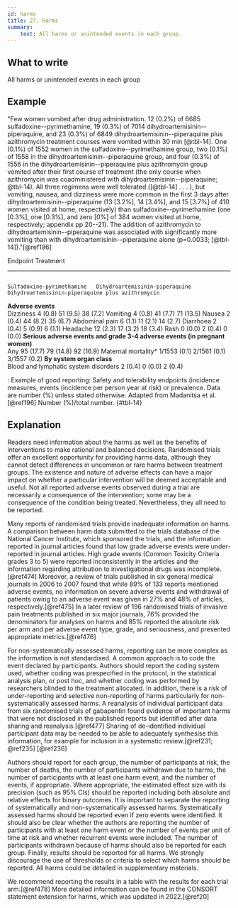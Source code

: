 ```yaml
---
id: harms
title: 27. Harms
summary:
    text: All harms or unintended events in each group.
---
```


## What to write

All harms or unintended events in each group

## Example

"Few women vomited after drug administration. 12 (0.2%) of 6685
sulfadoxine--pyrimethamine, 19 (0.3%) of 7014
dihydroartemisinin--piperaquine, and 23 (0.3%) of 6849
dihydroartemisinin--piperaquine plus azithromycin treatment courses were
vomited within 30 min \[@tbl-14\]. One
(0.1%) of 1552 women in the sulfadoxine--pyrimethamine group, two (0.1%)
of 1558 in the dihydroartemisinin--piperaquine group, and four (0.3%) of
1556 in the dihydroartemisinin--piperaquine plus azithromycin group
vomited after their first course of treatment (the only course when
azithromycin was coadministered with dihydroartemisinin--piperaquine;
@tbl-14). All three regimens were well
tolerated (\[@tbl-14\] . . . ), but
vomiting, nausea, and dizziness were more common in the first 3 days
after dihydroartemisinin--piperaquine (13 \[3.2%\], 14 \[3.4%\], and 15
\[3.7%\] of 410 women visited at home, respectively) than
sulfadoxine--pyrimethamine (one \[0.3%\], one \[0.3%\], and zero \[0%\]
of 384 women visited at home, respectively; appendix pp 20--21). The
addition of azithromycin to dihydroartemisinin--piperaquine was
associated with significantly more vomiting than with
dihydroartemisinin--piperaquine alone (p=0.0033; \[@tbl-14\])."[@ref196]

  Endpoint                                                                      Treatment                                                    
  ----------------------------------------------------------------------------- --------------------------- -------------------------------- --------------------------------------------------
                                                                                Sulfadoxine-pyrimethamine   Dihydroartemisinin-piperaquine   Dihydroartemisinin-piperaquine plus azithromycin
  **Adverse events**                                                                                                                         
  Dizziness                                                                     4 (0.8)                     51 (9.5)                         38 (7.2)
  Vomiting                                                                      4 (0.8)                     41 (7.7)                         71 (13.5)
  Nausea                                                                        2 (0.4)                     44 (8.2)                         35 (6.7)
  Abdominal pain                                                                6 (1.1)                     11 (2.1)                         14 (2.7)
  Diarrhoea                                                                     2 (0.4)                     5 (0.9)                          6 (1.1)
  Headache                                                                      12 (2.3)                    17 (3.2)                         18 (3.4)
  Rash                                                                          0 (0.0)                     2 (0.4)                          0 (0.0)
  **Serious adverse events and grade 3-4 adverse events (in pregnant women)**                                                                
  Any                                                                           95 (17.7)                   79 (14.8)                        92 (16.9)
  Maternal mortality\*                                                          1/1553 (0.1)                2/1561 (0.1)                     3/1557 (0.2)
  **By system organ class**                                                                                                                  
  Blood and lymphatic system disorders                                          2 (0.4)                     0 (0.0)                          2 (0.4)

: Example of good reporting: Safety and tolerability endpoints (incidence
measures, events (incidence per person year at risk) or prevalence. Data
are number (%) unless stated otherwise. Adapted from Madanitsa et al.[@ref196] Number (%)/total number. {#tbl-14}

## Explanation

Readers need information about the harms as well as the benefits of
interventions to make rational and balanced decisions. Randomised trials
offer an excellent opportunity for providing harms data, although they
cannot detect differences in uncommon or rare harms between treatment
groups. The existence and nature of adverse effects can have a major
impact on whether a particular intervention will be deemed acceptable
and useful. Not all reported adverse events observed during a trial are
necessarily a consequence of the intervention; some may be a consequence
of the condition being treated. Nevertheless, they all need to be
reported.

Many reports of randomised trials provide inadequate information on
harms. A comparison between harm data submitted to the trials database
of the National Cancer Institute, which sponsored the trials, and the
information reported in journal articles found that low grade adverse
events were under-reported in journal articles. High grade events
(Common Toxicity Criteria grades 3 to 5) were reported inconsistently in
the articles and the information regarding attribution to
investigational drugs was incomplete.[@ref474] Moreover, a review of
trials published in six general medical journals in 2006 to 2007 found
that while 89% of 133 reports mentioned adverse events, no information
on severe adverse events and withdrawal of patients owing to an adverse
event was given in 27% and 48% of articles, respectively.[@ref475] In a
later review of 196 randomised trials of invasive pain treatments
published in six major journals, 76% provided the denominators for
analyses on harms and 85% reported the absolute risk per arm and per
adverse event type, grade, and seriousness, and presented appropriate
metrics.[@ref476]

For non-systematically assessed harms, reporting can be more complex as
the information is not standardised. A common approach is to code the
event declared by participants. Authors should report the coding system
used, whether coding was prespecified in the protocol, in the
statistical analysis plan, or post hoc, and whether coding was performed
by researchers blinded to the treatment allocated. In addition, there is
a risk of under-reporting and selective non-reporting of harms
particularly for non-systematically assessed harms. A reanalysis of
individual participant data from six randomised trials of gabapentin
found evidence of important harms that were not disclosed in the
published reports but identified after data sharing and
reanalysis.[@ref477] Sharing of de-identified individual participant
data may be needed to be able to adequately synthesise this information,
for example for inclusion in a systematic review.[@ref231; @ref235]
[@ref236]

Authors should report for each group, the number of participants at
risk, the number of deaths, the number of participants withdrawn due to
harms, the number of participants with at least one harm event, and the
number of events, if appropriate. Where appropriate, the estimated
effect size with its precision (such as 95% CIs) should be reported
including both absolute and relative effects for binary outcomes. It is
important to separate the reporting of systematically and
non-systematically assessed harms. Systematically assessed harms should
be reported even if zero events were identified. It should also be clear
whether the authors are reporting the number of participants with at
least one harm event or the number of events per unit of time at risk
and whether recurrent events were included. The number of participants
withdrawn because of harms should also be reported for each group.
Finally, results should be reported for all harms. We strongly
discourage the use of thresholds or criteria to select which harms
should be reported. All harms could be detailed in supplementary
materials.

We recommend reporting the results in a table with the results for each
trial arm.[@ref478] More detailed information can be found in the
CONSORT statement extension for harms, which was updated in
2022.[@ref20]

